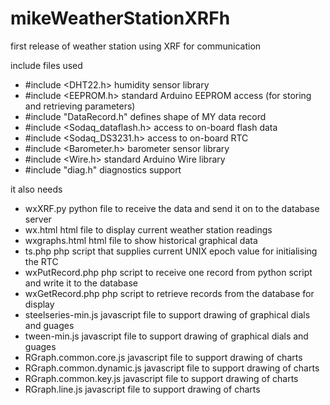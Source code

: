 mikeWeatherStationXRFh
======================
first release of weather station using XRF for communication

include files used
- #include \<DHT22.h\>            humidity sensor library
- #include \<EEPROM.h\>           standard Arduino EEPROM access (for storing and retrieving parameters)
- #include "DataRecord.h"       defines shape of MY data record
- #include \<Sodaq_dataflash.h\>  access to on-board flash data
- #include \<Sodaq_DS3231.h\>     access to on-board RTC
- #include \<Barometer.h\>        barometer sensor library
- #include \<Wire.h\>             standard Arduino Wire library
- #include "diag.h"             diagnostics support

it also needs
- wxXRF.py                  python file to receive the data and send it on to the database server
- wx.html                   html file to display current weather station readings
- wxgraphs.html             html file to show historical graphical data
- ts.php                    php script that supplies current UNIX epoch value for initialising the RTC
- wxPutRecord.php           php script to receive one record from python script and write it to the database
- wxGetRecord.php           php script to retrieve records from the database for display
- steelseries-min.js        javascript file to support drawing of graphical dials and guages
- tween-min.js              javascript file to support drawing of graphical dials and guages
- RGraph.common.core.js     javascript file to support drawing of charts
- RGraph.common.dynamic.js  javascript file to support drawing of charts
- RGraph.common.key.js      javascript file to support drawing of charts
- RGraph.line.js            javascript file to support drawing of charts
